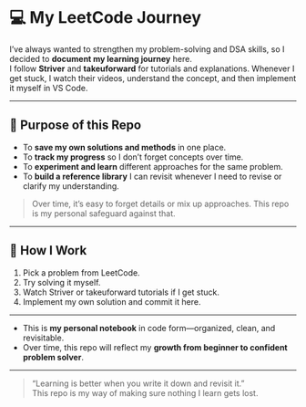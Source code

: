 # 💻 My LeetCode Journey

I’ve always wanted to strengthen my problem-solving and DSA skills, so I decided to **document my learning journey** here.  
I follow **Striver** and **takeuforward** for tutorials and explanations. Whenever I get stuck, I watch their videos, understand the concept, and then implement it myself in VS Code.  

---

## 🎯 Purpose of this Repo

- To **save my own solutions and methods** in one place.  
- To **track my progress** so I don’t forget concepts over time.  
- To **experiment and learn** different approaches for the same problem.  
- To **build a reference library** I can revisit whenever I need to revise or clarify my understanding.  

> Over time, it’s easy to forget details or mix up approaches. This repo is my personal safeguard against that.  

---

## 📝 How I Work

1. Pick a problem from LeetCode.  
2. Try solving it myself.  
3. Watch Striver or takeuforward tutorials if I get stuck.  
4. Implement my own solution and commit it here.    

---
  
- This is **my personal notebook** in code form—organized, clean, and revisitable.  
- Over time, this repo will reflect my **growth from beginner to confident problem solver**.  

---

> “Learning is better when you write it down and revisit it.”  
> This repo is my way of making sure nothing I learn gets lost.
